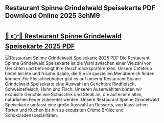 ## Restaurant Spinne Grindelwald Speisekarte PDF Download Online 2025 3ehM9

# <h2><a href="http://gc8aaw7.nevu.top/?p=Restaurant+Spinne+Grindelwald+Speisekarte">🔗 👉🔴 Restaurant Spinne Grindelwald Speisekarte 2025 PDF</a></h2>

[![Restaurant Spinne Grindelwald Speisekarte 2025 PDF](https://i.imgur.com/dBaPXMq.png)](http://gc8aaw7.nevu.top/?p=Restaurant+Spinne+Grindelwald+Speisekarte)
Die Restaurant Spinne Grindelwald Speisekarte ist die Wahl zwischen einer Vielzahl von Gerichten und befriedigt Ihre Geschmackspräferenzen. Unsere Cafeteria bietet leichte und frische Salate, die Sie im speziellen Menübereich finden können. Für Fleischliebhaber gibt es auf unserer Restaurant Spinne Grindelwald Speisekarte eine Auswahl an Gerichten: Rindfleisch, Schweinefleisch, Huhn und Fisch. Unseren Auserwählten bieten wir exquisite Gerichte wie Schaschlik und Steak an, die auf einem alten, natürlichen Feuer zubereitet werden. Unsere Restaurant Spinne Grindelwald Speisekarte umfasst eine große Auswahl an Desserts, von klassischen Torten und Kuchen bis hin zu exquisiten Crème Brûlée und Schokoladenspezialitäten.
